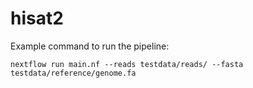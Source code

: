 # hisat2

Example command to run the pipeline:
```
nextflow run main.nf --reads testdata/reads/ --fasta testdata/reference/genome.fa
```